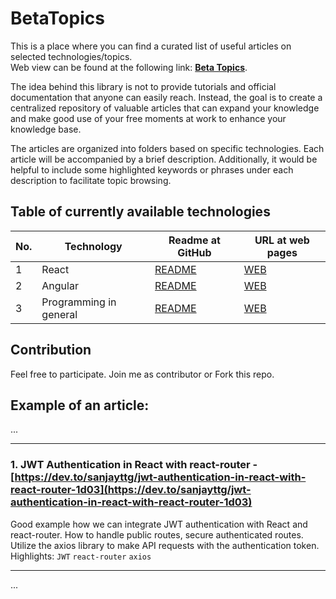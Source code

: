 # BetaTopics
This is a place where you can find a curated list of useful articles on selected technologies/topics. \
Web view can be found at the following link: **[Beta Topics](https://djolewalker.github.io/BetaTopics/)**.

The idea behind this library is not to provide tutorials and official documentation that anyone can easily reach. 
Instead, the goal is to create a centralized repository of valuable articles that can expand your knowledge and make good use of your free moments at work to enhance your knowledge base.

The articles are organized into folders based on specific technologies. 
Each article will be accompanied by a brief description. Additionally, it would be helpful to include some highlighted keywords or phrases under each description to facilitate topic browsing.

## Table of currently available technologies

| No. | Technology                                    | Readme at GitHub                                                    | URL at web pages                                           |
| --- | --------------------------------------------- | ------------------------------------------------------------------- | ---------------------------------------------------------- |
| 1   | React                                         | [README](https://github.com/djolewalker/BetaTopics/tree/main/React)    | [WEB](https://djolewalker.github.io/BetaTopics/React/)     |
| 2   | Angular                                       | [README](https://github.com/djolewalker/BetaTopics/blob/main/Angular)  | [WEB](https://djolewalker.github.io/BetaTopics/Angular/)   |
| 3   | Programming in general                        | [README](https://github.com/djolewalker/BetaTopics/blob/main/Programming)  | [WEB](https://djolewalker.github.io/BetaTopics/Programming/)   |

## Contribution
Feel free to participate. Join me as contributor or Fork this repo.

## Example of an article:

...

---

### **1. JWT Authentication in React with react-router** - [https://dev.to/sanjayttg/jwt-authentication-in-react-with-react-router-1d03](https://dev.to/sanjayttg/jwt-authentication-in-react-with-react-router-1d03)
Good example how we can integrate JWT authentication with React and react-router. How to handle public routes, secure authenticated routes. 
Utilize the axios library to make API requests with the authentication token. \
Highlights: `JWT`  `react-router` `axios`

---

...
